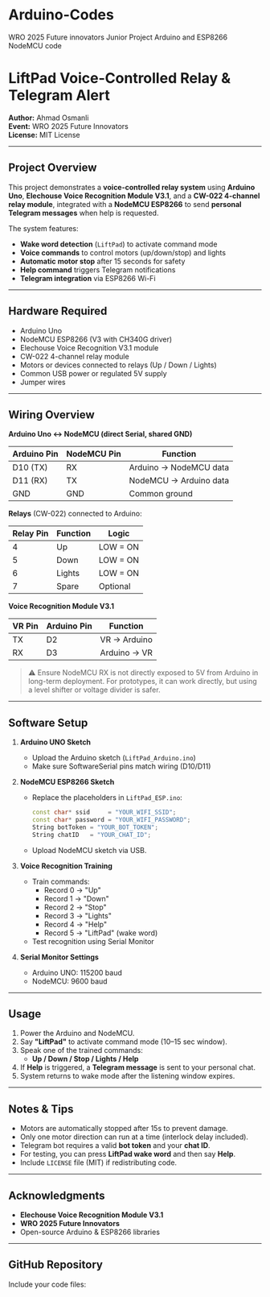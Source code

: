 # Arduino-Codes
WRO 2025 Future innovators Junior Project Arduino and ESP8266 NodeMCU code
# LiftPad Voice-Controlled Relay & Telegram Alert

**Author:** Ahmad Osmanli  
**Event:** WRO 2025 Future Innovators  
**License:** MIT License  

---

## Project Overview

This project demonstrates a **voice-controlled relay system** using **Arduino Uno**, **Elechouse Voice Recognition Module V3.1**, and a **CW-022 4-channel relay module**, integrated with a **NodeMCU ESP8266** to send **personal Telegram messages** when help is requested.  

The system features:  
- **Wake word detection** (`LiftPad`) to activate command mode  
- **Voice commands** to control motors (up/down/stop) and lights  
- **Automatic motor stop** after 15 seconds for safety  
- **Help command** triggers Telegram notifications  
- **Telegram integration** via ESP8266 Wi-Fi  

---

## Hardware Required

- Arduino Uno  
- NodeMCU ESP8266 (V3 with CH340G driver)  
- Elechouse Voice Recognition V3.1 module  
- CW-022 4-channel relay module  
- Motors or devices connected to relays (Up / Down / Lights)  
- Common USB power or regulated 5V supply  
- Jumper wires  

---

## Wiring Overview

**Arduino Uno ↔ NodeMCU (direct Serial, shared GND)**  

| Arduino Pin | NodeMCU Pin | Function                  |
|-------------|------------|--------------------------|
| D10 (TX)    | RX         | Arduino → NodeMCU data   |
| D11 (RX)    | TX         | NodeMCU → Arduino data   |
| GND         | GND        | Common ground             |

**Relays** (CW-022) connected to Arduino:  

| Relay Pin | Function  | Logic           |
|-----------|-----------|----------------|
| 4         | Up        | LOW = ON        |
| 5         | Down      | LOW = ON        |
| 6         | Lights    | LOW = ON        |
| 7         | Spare     | Optional        |

**Voice Recognition Module V3.1**  

| VR Pin | Arduino Pin | Function |
|--------|------------|---------|
| TX     | D2         | VR → Arduino |
| RX     | D3         | Arduino → VR |

> ⚠️ Ensure NodeMCU RX is not directly exposed to 5V from Arduino in long-term deployment. For prototypes, it can work directly, but using a level shifter or voltage divider is safer.

---

## Software Setup

1. **Arduino UNO Sketch**  
   - Upload the Arduino sketch (`LiftPad_Arduino.ino`)  
   - Make sure SoftwareSerial pins match wiring (D10/D11)  

2. **NodeMCU ESP8266 Sketch**  
   - Replace the placeholders in `LiftPad_ESP.ino`:  
     ```cpp
     const char* ssid     = "YOUR_WIFI_SSID";
     const char* password = "YOUR_WIFI_PASSWORD";
     String botToken = "YOUR_BOT_TOKEN";
     String chatID   = "YOUR_CHAT_ID";
     ```  
   - Upload NodeMCU sketch via USB.  

3. **Voice Recognition Training**  
   - Train commands:  
     - Record 0 → "Up"  
     - Record 1 → "Down"  
     - Record 2 → "Stop"  
     - Record 3 → "Lights"  
     - Record 4 → "Help"  
     - Record 5 → "LiftPad" (wake word)  
   - Test recognition using Serial Monitor  

4. **Serial Monitor Settings**  
   - Arduino UNO: 115200 baud  
   - NodeMCU: 9600 baud  

---

## Usage

1. Power the Arduino and NodeMCU.  
2. Say **"LiftPad"** to activate command mode (10–15 sec window).  
3. Speak one of the trained commands:  
   - **Up / Down / Stop / Lights / Help**  
4. If **Help** is triggered, a **Telegram message** is sent to your personal chat.  
5. System returns to wake mode after the listening window expires.

---

## Notes & Tips

- Motors are automatically stopped after 15s to prevent damage.  
- Only one motor direction can run at a time (interlock delay included).  
- Telegram bot requires a valid **bot token** and your **chat ID**.  
- For testing, you can press **LiftPad wake word** and then say **Help**.  
- Include `LICENSE` file (MIT) if redistributing code.  

---

## Acknowledgments

- **Elechouse Voice Recognition Module V3.1**  
- **WRO 2025 Future Innovators**  
- Open-source Arduino & ESP8266 libraries  

---

## GitHub Repository

Include your code files:  


